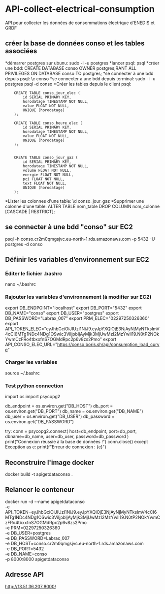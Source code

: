 # API-collect-electrical-consumption
API pour collecter les données de consommations électrique d'ENEDIS et GRDF


## créer la base de données conso et les tables associées

*démarrer postgres sur ubunu: sudo -i -u postgres
*lancer psql: psql
*créer une bdd: CREATE DATABASE conso OWNER postgres;RANT ALL PRIVILEGES ON DATABASE conso TO postgres;
*se connecter à une bdd depuis psql: \c conso
*se connecter à une bdd depuis terminal:
        sudo -i -u postgres
        psql -d conso
*Créer les tables depuis le client psql:

        CREATE TABLE conso_jour_elec (
            id SERIAL PRIMARY KEY,
            horodatage TIMESTAMP NOT NULL,
            value FLOAT NOT NULL,
            UNIQUE (horodatage)
        );

        CREATE TABLE conso_heure_elec (
            id SERIAL PRIMARY KEY,
            horodatage TIMESTAMP NOT NULL,
            value FLOAT NOT NULL,
            UNIQUE (horodatage)
        );


        CREATE TABLE conso_jour_gaz (
            id SERIAL PRIMARY KEY,
            horodatage TIMESTAMP NOT NULL,
            volume FLOAT NOT NULL,
            energie FLOAT NOT NULL,
            pci FLOAT NOT NULL,
            text FLOAT NOT NULL,
            UNIQUE (horodatage)
        );

*Lister les colonnes d'une table: \d conso_jour_gaz
*Supprimer une colonne d'une table: ALTER TABLE nom_table DROP COLUMN nom_colonne [CASCADE | RESTRICT];



## se connecter à une bdd "conso" sur EC2

psql -h conso.cr2m0qmgsjvc.eu-north-1.rds.amazonaws.com -p 5432 -U postgres -d conso

## Définir les variables d’environnement sur EC2

### Éditer le fichier .bashrc
nano ~/.bashrc

### Rajouter les variables d'environnement (à modifier sur EC2)
export DB_ENDPOINT="localhost"
export DB_PORT="5432"
export DB_NAME="conso"
export DB_USER="postgres"
export DB_PASSWORD="Labrax_007"
export PRM_ELEC="02297250326360"
export API_TOKEN_ELEC="eyJhbGciOiJIUzI1NiJ9.eyJpYXQiOjE3NjAyNjMyNTksImV4cCI6MTg1NDc4NDg1OSwic3ViIjpbIjAyMjk3MjUwMzI2MzYwIl19.N0tP2NOkYwmCzFRo4tbxxfnS7OGMdRpc2p6v8zs2Pmo"
export API_CONSO_ELEC_URL="https://conso.boris.sh/api/consumption_load_curve"

### Charger les variables
source ~/.bashrc

### Test python connection

import os
import psycopg2

db_endpoint = os.environ.get("DB_HOST")
db_port = os.environ.get("DB_PORT")
db_name = os.environ.get("DB_NAME")
db_user = os.environ.get("DB_USER")
db_password = os.environ.get("DB_PASSWORD")

try:
    conn = psycopg2.connect(
        host=db_endpoint,
        port=db_port,
        dbname=db_name,
        user=db_user,
        password=db_password
    )
    print("Connexion réussie à la base de données !")
    conn.close()
except Exception as e:
    print(f"Erreur de connexion : {e}")


## Reconstruire l'image docker
docker build -t apigetdataconso .


## Relancer le conteneur
docker run -d --name apigetdataconso \
  -e API_TOKEN=eyJhbGciOiJIUzI1NiJ9.eyJpYXQiOjE3NjAyNjMyNTksImV4cCI6MTg1NDc4NDg1OSwic3ViIjpbIjAyMjk3MjUwMzI2MzYwIl19.N0tP2NOkYwmCzFRo4tbxxfnS7OGMdRpc2p6v8zs2Pmo \
  -e PRM=02297250326360 \
  -e DB_USER=postgres \
  -e DB_PASSWORD=Labrax_007 \
  -e DB_HOST=conso.cr2m0qmgsjvc.eu-north-1.rds.amazonaws.com \
  -e DB_PORT=5432 \
  -e DB_NAME=conso \
  -p 8000:8000 apigetdataconso

## Adresse API

http://13.51.36.207:8000/
